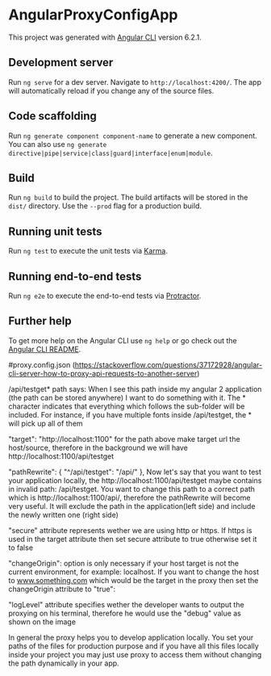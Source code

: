 # AngularProxyConfigApp

This project was generated with [Angular CLI](https://github.com/angular/angular-cli) version 6.2.1.

## Development server

Run `ng serve` for a dev server. Navigate to `http://localhost:4200/`. The app will automatically reload if you change any of the source files.

## Code scaffolding

Run `ng generate component component-name` to generate a new component. You can also use `ng generate directive|pipe|service|class|guard|interface|enum|module`.

## Build

Run `ng build` to build the project. The build artifacts will be stored in the `dist/` directory. Use the `--prod` flag for a production build.

## Running unit tests

Run `ng test` to execute the unit tests via [Karma](https://karma-runner.github.io).

## Running end-to-end tests

Run `ng e2e` to execute the end-to-end tests via [Protractor](http://www.protractortest.org/).

## Further help

To get more help on the Angular CLI use `ng help` or go check out the [Angular CLI README](https://github.com/angular/angular-cli/blob/master/README.md).

#proxy.config.json
(https://stackoverflow.com/questions/37172928/angular-cli-server-how-to-proxy-api-requests-to-another-server)

/api/testget* path says: When I see this path inside my angular 2 application (the path can be stored anywhere) I want to do something with it. The * character indicates that everything which follows the sub-folder will be included. For instance, if you have multiple fonts inside /api/testget, the * will pick up all of them

"target": "http://localhost:1100" for the path above make target url the host/source, therefore in the background we will have http://localhost:1100/api/testget

"pathRewrite": { "^/api/testget": "/api/" }, Now let's say that you want to test your application locally, the http://localhost:1100/api/testget maybe contains in invalid path: /api/testget. You want to change this path to a correct path which is http://localhost:1100/api/, therefore the pathRewrite will become very useful. It will exclude the path in the application(left side) and include the newly written one (right side)

"secure" attribute represents wether we are using http or https. If https is used in the target attribute then set secure attribute to true otherwise set it to false

"changeOrigin": option is only necessary if your host target is not the current environment, for example: localhost. If you want to change the host to www.something.com which would be the target in the proxy then set the changeOrigin attribute to "true":

"logLevel" attribute specifies wether the developer wants to output the proxying on his terminal, therefore he would use the "debug" value as shown on the image

In general the proxy helps you to develop application locally. You set your paths of the files for production purpose and if you have all this files locally inside your project you may just use proxy to access them without changing the path dynamically in your app.

